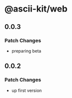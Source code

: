 # @ascii-kit/web

## 0.0.3

### Patch Changes

- preparing beta

## 0.0.2

### Patch Changes

- up first version
